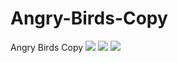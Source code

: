 # Angry-Birds-Copy
Angry Birds Copy
![](angryBirdsCopy1.png)
![](angryBirdsCopy2.png)
![](angryBirdsCopy3.png)

